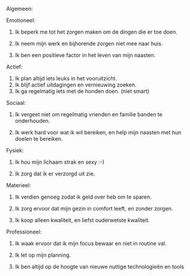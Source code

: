 
  Algemeen:


  Emotioneel:


  1. Ik beperk me tot het zorgen maken om de dingen die er toe doen.

  2. Ik neem mijn werk en bijhorende zorgen niet mee naar huis.

  3. Ik ben een positieve factor in het leven van mijn naasten.


  Actief:


  1. Ik plan altijd iets leuks in het vooruitzicht.
  2. Ik blijf actief uitdagingen en vernieuwing zoeken.
  3. Ik ga regelmatig iets met de honden doen. (niet smart)


  Sociaal:


  1. Ik vergeet niet om regelmatig vrienden en familie banden te onderhouden.

  2. Ik werk hard voor wat ik wil bereiken, en help mijn naasten met hun doelen te bereiken.



  Fysiek:


  1. Ik hou mijn lichaam strak en sexy :-)

  2. Ik zorg dat ik er verzorgd uit zie.



  Materieel:


  1. Ik verdien genoeg zodat ik geld over heb om te sparen.

  2. Ik zorg ervoor dat mijn gezin in comfort leeft, en zonder zorgen.

  3. Ik koop alleen kwaliteit, en liefst ouderwetste kwaliteit.


  Professioneel:


  1. Ik waak ervoor dat ik mijn focus bewaar en niet in routine val.

  2. Ik let op mijn planning.

  3. Ik ben altijd op de hoogte van nieuwe nuttige technologieën en tools
